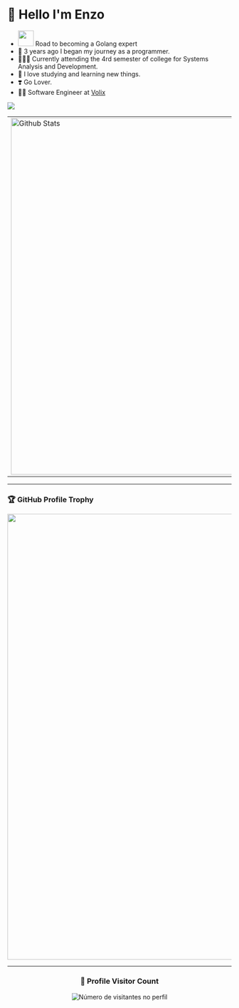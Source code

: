 # 🤗 Hello I'm Enzo
- <img src="https://emojis.slackmojis.com/emojis/images/1643514073/291/golang.png?1643514073" width=35> Road to becoming a Golang expert </img>
- 🤠 3 years ago I began my journey as a programmer.
- 🧑🏼‍💻 Currently attending the 4rd semester of college for Systems Analysis and Development.
- 🤯 I love studying and learning new things.
- ❣️ Go Lover.
- 👨‍💻 Software Engineer at [Volix](https://volix.com.br/)

<p>
  <a href="https://skillicons.dev">
    <img src="https://skillicons.dev/icons?i=go,docker,kubernetes,kafka"/>
  </a>
</p>

<table>
  <tr>
    <td>
      <img
        align="left"
        width=800
        src="https://github-readme-stats.vercel.app/api?username=YlanzinhoY&theme=dark&hide_border=false&include_all_commits=true&column=2"
        alt="Github Stats"
      />
      </br>
    </td>
    <td>
      <img
        width=800
        align="left"
        src="https://github-readme-stats.vercel.app/api/top-langs/?username=YlanzinhoY&langs_count=1&theme=dark&hide_border=false&include_all_commits=true&count_private=true&layout=compact&column=2"
        alt="Github Stats"
      />
    </td>
    <td>
      <img
        width=800
        align="left"
        src="https://github-readme-streak-stats.herokuapp.com/?user=YlanzinhoY&theme=dark&hide_border=false&column=2"
        alt="Github Stats"
      />
    </td>
  <td>
    <img
      width=800
      align="left"
      src="https://nats.io/img/logos/nats-horizontal-color.png"
      alt="Github Stats"
      />
  </td>
  </tr>
</table>

--- 

### 🏆 GitHub Profile Trophy

<p align="center">
  <a
    href="https://github.com/ryo-ma/github-profile-trophy"
    title="repositório de troféus"
  >
    <img
      width="1000"
      src="https://github-profile-trophy.vercel.app/?username=YlanzinhoY&column=7&theme=darkhub&no-frame=true&no-bg=true"
    />
  </a>
</p>

---

<div align="center">
  <h3><b>📍 Profile Visitor Count</b></h3>
</div>

<p align="center">
  <img
    src="https://profile-counter.glitch.me/ylanzinhoy/count.svg"
    alt="Número de visitantes no perfil"
  />
</p>
